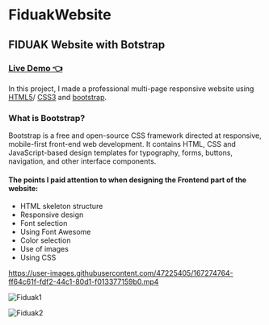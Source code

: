 # FiduakWebsite
## FIDUAK Website with Botstrap ##
### [Live Demo &#128072;](https://fikirlerduslerakademisi.vercel.app/)

In this project, I made a professional multi-page responsive website using [HTML5](https://en.wikipedia.org/wiki/HTML5)/ [CSS3](https://en.wikipedia.org/wiki/CSS) and [bootstrap](https://getbootstrap.com/).

### What is Bootstrap? ###
Bootstrap is a free and open-source CSS framework directed at responsive, mobile-first front-end web development. It contains HTML, CSS and JavaScript-based design templates for typography, forms, buttons, navigation, and other interface components.
#### The points I paid attention to when designing the Frontend part of the website: ####

-	HTML skeleton structure
-	Responsive design
-	Font selection
-	Using Font Awesome 
-	Color selection
-	Use of images
-	Using CSS




https://user-images.githubusercontent.com/47225405/167274764-ff64c61f-fdf2-44c1-80d1-f013377159b0.mp4




![Fiduak1](https://user-images.githubusercontent.com/47225405/167274857-55ba918c-3a8d-455c-bd81-cf0ddd331df5.JPG)

![Fiduak2](https://user-images.githubusercontent.com/47225405/167274861-b043ac7e-1624-4490-9f6f-ffc4d39ce177.JPG)
